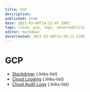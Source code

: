 ```yaml
---
title: GCP
description: 
published: true
date: 2021-03-08T14:22:47.100Z
tags: cloud, gcp, logs, observability
editor: markdown
dateCreated: 2021-03-08T14:20:11.279Z
---
```


# GCP
- [Stackdriver](/training/gcp/stackdriver)
{.links-list}
- [Cloud Logging](/training/gcp/cloud_logging)
{.links-list}
- [Cloud Audit Logs](/training/gcp/cloud_audit_logs)
{.links-list}